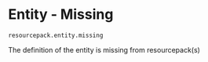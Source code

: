 # Entity - Missing

`resourcepack.entity.missing`

The definition of the entity is missing from resourcepack(s)
